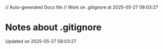 // Auto-generated Docs file
// Work on .gitignore at 2025-05-27 08:03:27
# Notes about .gitignore
Updated on 2025-05-27 08:03:27
